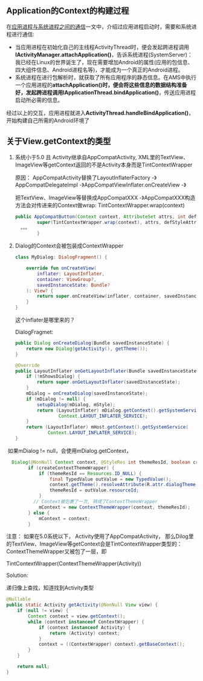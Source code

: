 

##  Application的Context的构建过程

在[应用进程与系统进程之间的通信](https://duanqz.github.io/2016-01-29-Activity-IPC)一文中，介绍过应用进程启动时，需要和系统进程进行通信:

- 当应用进程在初始化自己的主线程ActivityThread时，便会发起跨进程调用**IActivityManager.attachApplication()**，告诉系统进程(SystemServer)：我已经在Linux的世界诞生了，现在需要增加Android的属性(应用的包信息、四大组件信息、Android进程名等)，才能成为一个真正的Android进程。
- 系统进程在进行包解析时，就获取了所有应用程序的静态信息。在AMS中执行一个应用进程的**attachApplication()**时，便会将这些信息的数据结构准备好，发起跨进程调用**IApplicationThread.bindApplication()**，传送应用进程启动所必需的信息。

经过以上的交互，应用进程就进入**ActivityThread.handleBindApplication()**，开始构建自己所需的Android环境了

##  关于View.getContext的类型
1. 系统小于5.0 且 Activity继承自AppCompatActivity,  XML里的TextView、ImageView等getContext返回的不是Activity本身而是TintContextWrapper

   原因： AppCompatActivity替换了LayoutInflaterFactory -》AppCompatDelegateImpl -》AppCompatViewInflater.onCreateView -》

   把TextView、ImageView等替换成AppCompatXXX -》AppCompatXXX构造方法会对传进来的Context做wrap: TintContextWrapper.wrap(context)

   ````java
   public AppCompatButton(Context context, AttributeSet attrs, int defStyleAttr) {
           super(TintContextWrapper.wrap(context), attrs, defStyleAttr);
     。。。
           }
   ````

   

2. Dialog的Context会被包装成ContextWrapper

   ```kotlin
   class MyDialog: DialogFragment() {
   
       override fun onCreateView(
           inflater: LayoutInflater,
           container: ViewGroup?,
           savedInstanceState: Bundle?
       ): View? {
           return super.onCreateView(inflater, container, savedInstanceState)
       }
   }
   ```

   这个inflater是哪里来的？

   DialogFragmet:

   ```java
   public Dialog onCreateDialog(Bundle savedInstanceState) {
       return new Dialog(getActivity(), getTheme());
   }
   
   @Override
   public LayoutInflater onGetLayoutInflater(Bundle savedInstanceState) {
       if (!mShowsDialog) {
           return super.onGetLayoutInflater(savedInstanceState);
       }
       mDialog = onCreateDialog(savedInstanceState);
       if (mDialog != null) {
           setupDialog(mDialog, mStyle);
           return (LayoutInflater) mDialog.getContext().getSystemService(
                   Context.LAYOUT_INFLATER_SERVICE);
       }
       return (LayoutInflater) mHost.getContext().getSystemService(
               Context.LAYOUT_INFLATER_SERVICE);
   }
   ```

​       如果mDialog != null，会使用mDialog.getContext，

```java
  Dialog(@NonNull Context context, @StyleRes int themeResId, boolean createContextThemeWrapper) {
        if (createContextThemeWrapper) {
            if (themeResId == Resources.ID_NULL) {
                final TypedValue outValue = new TypedValue();
                context.getTheme().resolveAttribute(R.attr.dialogTheme, outValue, true);
                themeResId = outValue.resourceId;
            }
          // Context被包裹了一次, 转成了ContextThemeWrapper
            mContext = new ContextThemeWrapper(context, themeResId);
        } else {
            mContext = context;
        }
```
 注意： 如果在5.0系统以下， Activity使用了AppCompatActivity， 那么Dilog里的TextView、ImageView等getContext会是TintContextWrapper类型的： ContextThemeWrapper又被包了一层，即

TintContextWrapper(ContextThemeWrapper(Activity))



Solution:

递归像上查找，知道找到Activity类型

```java
@Nullable
public static Activity getActivity(@NonNull View view) {
    if (null != view) {
        Context context = view.getContext();
        while (context instanceof ContextWrapper) {
            if (context instanceof Activity) {
                return (Activity) context;
            }
            context = ((ContextWrapper) context).getBaseContext();
        }
    }

    return null;
}
```

